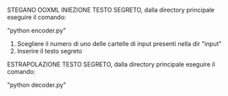 STEGANO OOXML
INIEZIONE TESTO SEGRETO,
dalla directory principale eseguire il comando:

"python encoder.py"
1) Scegliere il numero di uno delle cartelle di input presenti nella dir "input"
2) Inserire il testo segreto

ESTRAPOLAZIONE TESTO SEGRETO,
dalla directory principale eseguire il comando:

"python decoder.py"
